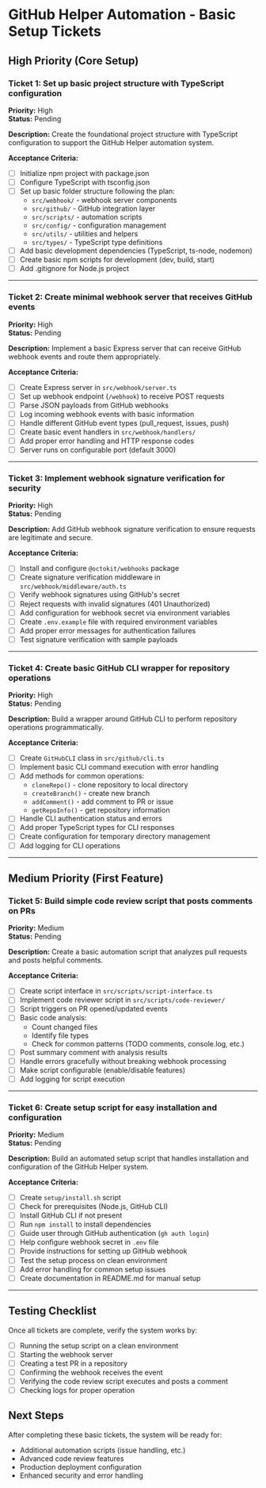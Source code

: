 # GitHub Helper Automation - Basic Setup Tickets

## High Priority (Core Setup)

### Ticket 1: Set up basic project structure with TypeScript configuration
**Priority:** High  
**Status:** Pending

**Description:**
Create the foundational project structure with TypeScript configuration to support the GitHub Helper automation system.

**Acceptance Criteria:**
- [ ] Initialize npm project with package.json
- [ ] Configure TypeScript with tsconfig.json
- [ ] Set up basic folder structure following the plan:
  - `src/webhook/` - webhook server components
  - `src/github/` - GitHub integration layer
  - `src/scripts/` - automation scripts
  - `src/config/` - configuration management
  - `src/utils/` - utilities and helpers
  - `src/types/` - TypeScript type definitions
- [ ] Add basic development dependencies (TypeScript, ts-node, nodemon)
- [ ] Create basic npm scripts for development (dev, build, start)
- [ ] Add .gitignore for Node.js project

---

### Ticket 2: Create minimal webhook server that receives GitHub events
**Priority:** High  
**Status:** Pending

**Description:**
Implement a basic Express server that can receive GitHub webhook events and route them appropriately.

**Acceptance Criteria:**
- [ ] Create Express server in `src/webhook/server.ts`
- [ ] Set up webhook endpoint (`/webhook`) to receive POST requests
- [ ] Parse JSON payloads from GitHub webhooks
- [ ] Log incoming webhook events with basic information
- [ ] Handle different GitHub event types (pull_request, issues, push)
- [ ] Create basic event handlers in `src/webhook/handlers/`
- [ ] Add proper error handling and HTTP response codes
- [ ] Server runs on configurable port (default 3000)

---

### Ticket 3: Implement webhook signature verification for security
**Priority:** High  
**Status:** Pending

**Description:**
Add GitHub webhook signature verification to ensure requests are legitimate and secure.

**Acceptance Criteria:**
- [ ] Install and configure `@octokit/webhooks` package
- [ ] Create signature verification middleware in `src/webhook/middleware/auth.ts`
- [ ] Verify webhook signatures using GitHub's secret
- [ ] Reject requests with invalid signatures (401 Unauthorized)
- [ ] Add configuration for webhook secret via environment variables
- [ ] Create `.env.example` file with required environment variables
- [ ] Add proper error messages for authentication failures
- [ ] Test signature verification with sample payloads

---

### Ticket 4: Create basic GitHub CLI wrapper for repository operations
**Priority:** High  
**Status:** Pending

**Description:**
Build a wrapper around GitHub CLI to perform repository operations programmatically.

**Acceptance Criteria:**
- [ ] Create `GitHubCLI` class in `src/github/cli.ts`
- [ ] Implement basic CLI command execution with error handling
- [ ] Add methods for common operations:
  - `cloneRepo()` - clone repository to local directory
  - `createBranch()` - create new branch
  - `addComment()` - add comment to PR or issue
  - `getRepoInfo()` - get repository information
- [ ] Handle CLI authentication status and errors
- [ ] Add proper TypeScript types for CLI responses
- [ ] Create configuration for temporary directory management
- [ ] Add logging for CLI operations

---

## Medium Priority (First Feature)

### Ticket 5: Build simple code review script that posts comments on PRs
**Priority:** Medium  
**Status:** Pending

**Description:**
Create a basic automation script that analyzes pull requests and posts helpful comments.

**Acceptance Criteria:**
- [ ] Create script interface in `src/scripts/script-interface.ts`
- [ ] Implement code reviewer script in `src/scripts/code-reviewer/`
- [ ] Script triggers on PR opened/updated events
- [ ] Basic code analysis:
  - Count changed files
  - Identify file types
  - Check for common patterns (TODO comments, console.log, etc.)
- [ ] Post summary comment with analysis results
- [ ] Handle errors gracefully without breaking webhook processing
- [ ] Make script configurable (enable/disable features)
- [ ] Add logging for script execution

---

### Ticket 6: Create setup script for easy installation and configuration
**Priority:** Medium  
**Status:** Pending

**Description:**
Build an automated setup script that handles installation and configuration of the GitHub Helper system.

**Acceptance Criteria:**
- [ ] Create `setup/install.sh` script
- [ ] Check for prerequisites (Node.js, GitHub CLI)
- [ ] Install GitHub CLI if not present
- [ ] Run `npm install` to install dependencies
- [ ] Guide user through GitHub authentication (`gh auth login`)
- [ ] Help configure webhook secret in `.env` file
- [ ] Provide instructions for setting up GitHub webhook
- [ ] Test the setup process on clean environment
- [ ] Add error handling for common setup issues
- [ ] Create documentation in README.md for manual setup

---

## Testing Checklist

Once all tickets are complete, verify the system works by:
- [ ] Running the setup script on a clean environment
- [ ] Starting the webhook server
- [ ] Creating a test PR in a repository
- [ ] Confirming the webhook receives the event
- [ ] Verifying the code review script executes and posts a comment
- [ ] Checking logs for proper operation

## Next Steps

After completing these basic tickets, the system will be ready for:
- Additional automation scripts (issue handling, etc.)
- Advanced code review features
- Production deployment configuration
- Enhanced security and error handling